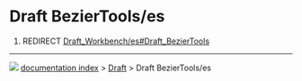 # Draft BezierTools/es
1.  REDIRECT [Draft_Workbench/es#Draft_BezierTools](Draft_Workbench/es#Draft_BezierTools.md)



---
![](images/Right_arrow.png) [documentation index](../README.md) > [Draft](Draft_Workbench.md) > Draft BezierTools/es
